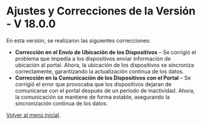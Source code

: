 # Ajustes y Correcciones de la Versión - V 18.0.0

En esta versión, se realizaron las siguientes correcciones:

* **Corrección en el Envío de Ubicación de los Dispositivos** – Se corrigió el problema que impedía a los dispositivos enviar información de ubicación al portal. Ahora, la ubicación de los dispositivos se sincroniza correctamente, garantizando la actualización continua de los datos.
* **Corrección en la Comunicación de los Dispositivos con el Portal** – Se corrigió el error que provocaba que los dispositivos dejaran de comunicarse con el portal después de un período de inactividad. Ahora, la comunicación se mantiene de forma estable, asegurando la sincronización continua de los datos.

[Volver al menú inicial](./).
